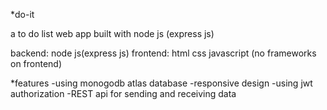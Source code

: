 *do-it

a to do list web app built with node js (express js)

backend: node js(express js)
frontend: html css javascript (no frameworks on frontend)


*features
-using monogodb atlas database
-responsive design 
-using jwt authorization 
-REST api for sending and receiving data 
 
